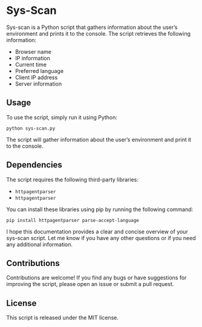 # Sys-Scan

Sys-scan is a Python script that gathers information about the user’s environment and prints it to the console. The script retrieves the following information:

- Browser name
- IP information
- Current time
- Preferred language
- Client IP address
- Server information

## Usage

To use the script, simply run it using Python:

```
python sys-scan.py
```

The script will gather information about the user’s environment and print it to the console.

## Dependencies

The script requires the following third-party libraries:

- `httpagentparser`
- `httpagentparser`

You can install these libraries using pip by running the following command:

```
pip install httpagentparser parse-accept-language
```

I hope this documentation provides a clear and concise overview of your sys-scan script. Let me know if you have any other questions or if you need any additional information.

## Contributions

Contributions are welcome! If you find any bugs or have suggestions for improving the script, please open an issue or submit a pull request.

## License

This script is released under the MIT license.
